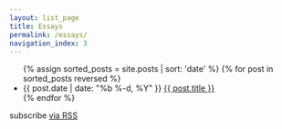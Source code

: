 ```yaml
---
layout: list_page
title: Essays
permalink: /essays/
navigation_index: 3
---
```


<ul class="posts">
  {% assign sorted_posts = site.posts | sort: 'date' %}
  {% for post in sorted_posts reversed %}
    <li>
      <span class="post-date">{{ post.date | date: "%b %-d, %Y" }}</span>
      <a class="post-link" href="{{ post.url | prepend: site.baseurl }}">{{ post.title }}</a>
    </li>
  {% endfor %}
</ul>

<p class="rss-subscribe center-contents-when-small">subscribe <a href="{{ "/feed.xml" | prepend: site.baseurl }}">via RSS</a></p>


